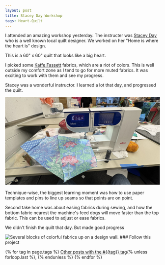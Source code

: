 ```yaml
---
layout: post
title: Stacey Day Workshop
tags: Heart-Quilt
---
```


I attended an amazing workshop yesterday. The instructer was [Stacey Day](https://staceyinstitches.com/) who is a well known local quilt designer. We worked on her "Home is where the heart is" design.

This is a 60" x 60" quilt that looks like a big heart.

I picked some [Kaffe Fassett](http://www.kaffefassett.com/) fabrics, which are a riot of colors. This is well outside my comfort zone as I tend to go for more muted fabrics. It was exciting to work with them and see my progress.

Stacey was a wonderful instructor. I learned a lot that day, and progressed the quilt. 

<img src="/images/block-on-machine.jpg" alt="Blocks of fabrics on a small Elna Lotus sewing machine" /> 

Technique-wise, the biggest learning moment was how to use paper templates and pins to line up seams so that points are on point.

Second take home was about easing fabrics during sewing, and how the bottom fabric nearest the machine's feed dogs will move faster than the top fabric. This can be used to adjust or ease fabrics.

We didn't finish the quilt that day. But made good progress

<img src="/images/heart-on-design-wall.jpg" alt="Several blocks of colorful fabrics up on a design wall." />
### Follow this project

  {% for tag in page.tags %}
  <a class="post" href="/tag/{{tag}}">Other posts with the #{{tag}} tag</a>{% unless forloop.last %}, {% endunless %}
  {% endfor %}